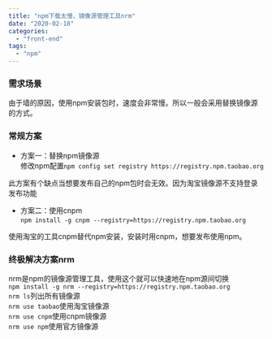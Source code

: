 ```yaml
---
title: "npm下载太慢，镜像源管理工具nrm"
date: "2020-02-18"
categories: 
  - "front-end"
tags: 
  - "npm"
---
```


### 需求场景

由于墙的原因，使用npm安装包时，速度会非常慢。所以一般会采用替换镜像源的方式。

### 常规方案

- 方案一：替换npm镜像源  
    修改npm配置`npm config set registry https://registry.npm.taobao.org`

此方案有个缺点当想要发布自己的npm包时会无效。因为淘宝镜像源不支持登录发布功能

- 方案二：使用cnpm  
    `npm install -g cnpm --registry=https://registry.npm.taobao.org`

使用淘宝的工具cnpm替代npm安装，安装时用cnpm，想要发布使用npm。

### 终极解决方案nrm

nrm是npm的镜像源管理工具，使用这个就可以快速地在npm源间切换  
`npm install -g nrm --registry=https://registry.npm.taobao.org`  
`nrm ls`列出所有镜像源  
`nrm use taobao`使用淘宝镜像源  
`nrm use cnpm`使用cnpm镜像源  
`nrm use npm`使用官方镜像源
